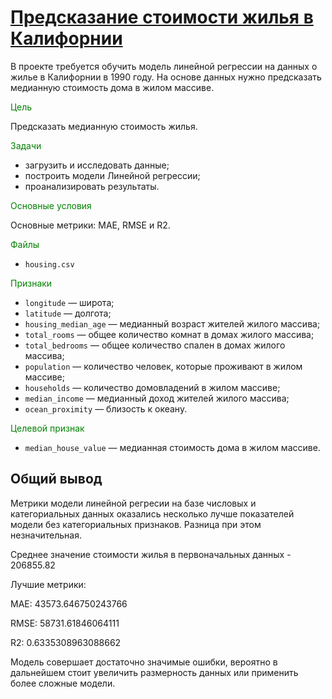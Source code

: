 # [Предсказание стоимости жилья в Калифорнии](https://github.com/WhiteNivis/praktikum/tree/main/08-Прогнозирование%20стоимости%20жилья%20в%20жилом%20массиве)

В проекте требуется обучить модель линейной регрессии на данных о жилье в Калифорнии в 1990 году. На основе данных нужно предсказать медианную стоимость дома в жилом массиве. 


<font color='green'>Цель</font>

Предсказать медианную стоимость жилья.

<font color='green'>Задачи</font>

- загрузить и исследовать данные;
- построить модели Линейной регрессии;
- проанализировать результаты.

<font color='green'>Основные условия</font>

Основные метрики: MAE, RMSE и R2.

<font color='green'>Файлы</font>

- `housing.csv`

<font color='green'>Признаки</font>

- `longitude` — широта;
- `latitude` — долгота;
- `housing_median_age` — медианный возраст жителей жилого массива;
- `total_rooms` — общее количество комнат в домах жилого массива;
- `total_bedrooms` — общее количество спален в домах жилого массива;
- `population` — количество человек, которые проживают в жилом массиве;
- `households` — количество домовладений в жилом массиве;
- `median_income` — медианный доход жителей жилого массива;
- `ocean_proximity` — близость к океану.


<font color='green'>Целевой признак</font>

- `median_house_value` — медианная стоимость дома в жилом массиве.


## Общий вывод

Метрики модели линейной регресии на базе числовых и категориальных данных оказались несколько лучше показателей модели без категориальных признаков. Разница при этом незначительная.

Среднее значение стоимости жилья в первоначальных данных - 206855.82

Лучшие метрики:

MAE:  43573.646750243766

RMSE:  58731.61846064111

R2:  0.6335308963088662

Модель совершает достаточно значимые ошибки, вероятно в дальнейшем стоит увеличить размерность данных или применить более сложные модели.

